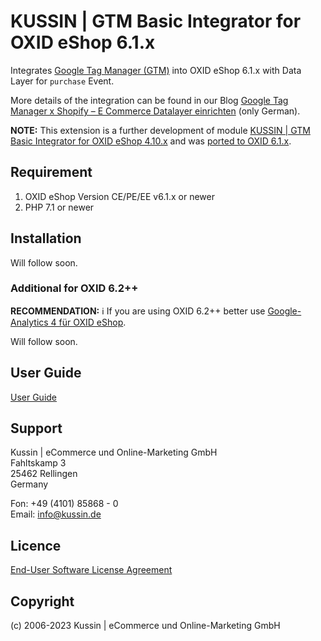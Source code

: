 # KUSSIN | GTM Basic Integrator for OXID eShop 6.1.x

Integrates [Google Tag Manager (GTM)](https://tagmanager.google.com/) into OXID eShop 6.1.x with Data Layer for `purchase` Event.

More details of the integration can be found in our Blog [Google Tag Manager x Shopify – E Commerce Datalayer einrichten](https://www.kussin.de/marketing/google-tag-manager-x-shopify-e-commerce-datalayer-einrichten/) (only German).

**NOTE:** This extension is a further development of module [KUSSIN | GTM Basic Integrator for OXID eShop 4.10.x](https://github.com/kussin/Oxid4GtmBasicIntegratior) and was [ported to OXID 6.1.x](https://docs.oxid-esales.com/developer/en/6.0/update/eshop_from_53_to_6/modules.html).

## Requirement

1. OXID eShop Version CE/PE/EE v6.1.x or newer
2. PHP 7.1 or newer

## Installation

Will follow soon.

### Additional for OXID 6.2++

**RECOMMENDATION:** :information_source: If you are using OXID 6.2++ better use [Google-Analytics 4 für OXID eShop](https://github.com/d3datadevelopment/GoogleAnalytics4).

Will follow soon.

## User Guide

[User Guide](USER_GUIDE.md)

## Support

Kussin | eCommerce und Online-Marketing GmbH<br>
Fahltskamp 3<br>
25462 Rellingen<br>
Germany

Fon: +49 (4101) 85868 - 0<br>
Email: info@kussin.de

## Licence

[End-User Software License Agreement](LICENSE.md)

## Copyright

(c) 2006-2023 Kussin | eCommerce und Online-Marketing GmbH